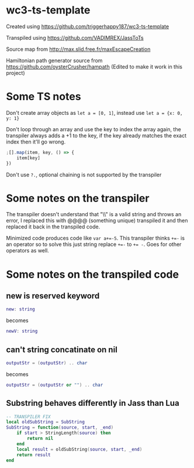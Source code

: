 # wc3-ts-template

Created using https://github.com/triggerhappy187/wc3-ts-template

Transpiled using https://github.com/VADIMREX/JassToTs

Source map from http://max.slid.free.fr/maxEscapeCreation

Hamiltonian path generator source from https://github.com/oysterCrusher/hampath (Edited to make it work in this project)

# Some TS notes

Don't create array objects as `let a = [0, 1]`, instead use `let a = {x: 0, y: 1}`

Don't loop through an array and use the key to index the array again, the transpiler always adds a +1 to the key, if the key already matches the exact index then it'll go wrong.

```ts
;[].map(item, key, () => {
    item[key]
})
```

Don't use `?.`, optional chaining is not supported by the transpiler

# Some notes on the transpiler

The transpiler doesn't understand that "\\\\" is a valid string and throws an error, I replaced this with @@@@ (something unique) transpiled it and then replaced it back in the transpiled code.

Minimized code produces code like `var a+=-5`. This transpiler thinks `+=-` is an operator so to solve this just string replace `+=-` to `+= -`. Goes for other operators as well.

# Some notes on the transpiled code

## new is reserved keyword

```lua
new: string
```

becomes

```lua
newV: string
```

## can't string concatinate on nil

```lua
outputStr = (outputStr) .. char
```

becomes

```lua
outputStr = (outputStr or "") .. char
```

## Substring behaves differently in Jass than Lua

```lua
-- TRANSPILER FIX
local oldSubString = SubString
SubString = function(source, start, _end)
    if start > StringLength(source) then
        return nil
    end
    local result = oldSubString(source, start, _end)
    return result
end
```
